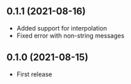 ## 0.1.1 (2021-08-16)

- Added support for interpolation
- Fixed error with non-string messages

## 0.1.0 (2021-08-15)

- First release
